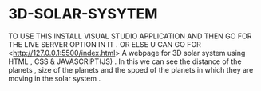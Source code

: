 # 3D-SOLAR-SYSYTEM
TO USE THIS INSTALL VISUAL STUDIO APPLICATION AND THEN GO FOR THE LIVE SERVER OPTION IN IT . OR ELSE U CAN GO FOR <<http://127.0.0.1:5500/index.html>>
A webpage for 3D solar system using HTML , CSS &amp; JAVASCRIPT(JS) . In this we can see the distance of the planets , size of the planets and the spped of the planets in which they are moving in the solar system .
